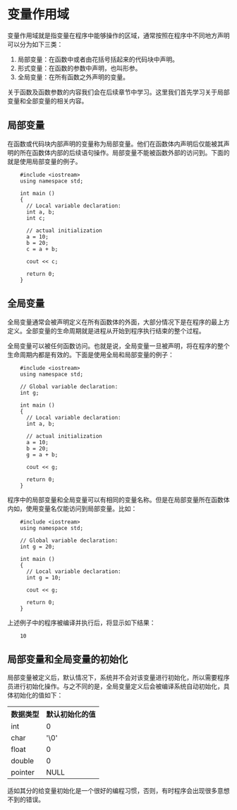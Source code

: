 # 变量作用域 

变量作用域就是指变量在程序中能够操作的区域，通常按照在程序中不同地方声明可以分为如下三类：   

1. 局部变量：在函数中或者由花括号括起来的代码块中声明。  
2. 形式变量：在函数的参数中声明，也叫形参。  
3. 全局变量：在所有函数之外声明的变量。  

关于函数及函数参数的内容我们会在后续章节中学习。这里我们首先学习关于局部变量和全部变量的相关内容。  

## 局部变量 

在函数或代码块内部声明的变量称为局部变量。他们在函数体内声明后仅能被其声明的所在函数体内部的后续语句操作。局部变量不能被函数外部的访问到。下面的就是使用局部变量的例子。  

```
    #include <iostream>
    using namespace std;
     
    int main ()
    {
      // Local variable declaration:
      int a, b;
      int c;
     
      // actual initialization
      a = 10;
      b = 20;
      c = a + b;
     
      cout << c;
     
      return 0;
    }
```    

## 全局变量 

全局变量通常会被声明定义在所有函数体的外面，大部分情况下是在程序的最上方定义。全部变量的生命周期就是进程从开始到程序执行结束的整个过程。  
  
全局变量可以被任何函数访问。也就是说，全局变量一旦被声明，将在程序的整个生命周期内都是有效的。下面是使用全局和局部变量的例子：

```
    #include <iostream>
    using namespace std;
     
    // Global variable declaration:
    int g;
     
    int main ()
    {
      // Local variable declaration:
      int a, b;
     
      // actual initialization
      a = 10;
      b = 20;
      g = a + b;
     
      cout << g;
     
      return 0;
    }
```

程序中的局部变量和全局变量可以有相同的变量名称。但是在局部变量所在函数体内如，使用变量名仅能访问到局部变量。比如：

```
    #include <iostream>
    using namespace std;
     
    // Global variable declaration:
    int g = 20;
     
    int main ()
    {
      // Local variable declaration:
      int g = 10;
     
      cout << g;
     
      return 0;
    }
```

上述例子中的程序被编译并执行后，将显示如下结果：  

```
    10
```

## 局部变量和全局变量的初始化 

局部变量被定义后，默认情况下，系统并不会对该变量进行初始化，所以需要程序员进行初始化操作。与之不同的是，全局变量定义后会被编译系统自动初始化，具体初始化的值如下：

<table>
<tbody>
<tr>
<th>数据类型</th>
<th>默认初始化的值</th>
</tr>
<tr>
<td>int</td> <td>0</td> 
</tr>
</tr>
<tr>
<td>char</td> <td>'\0'</td> 
</tr>
</tr>
<tr>
<td>float</td> <td>0</td> 
</tr>
</tr>
<tr>
<td>double</td> <td>0</td> 
</tr>
</tr>
<tr>
<td>pointer</td> <td>NULL</td> 
</tr>
</tbody>
</table>   

适如其分的给变量初始化是一个很好的编程习惯，否则，有时程序会出现很多意想不到的错误。